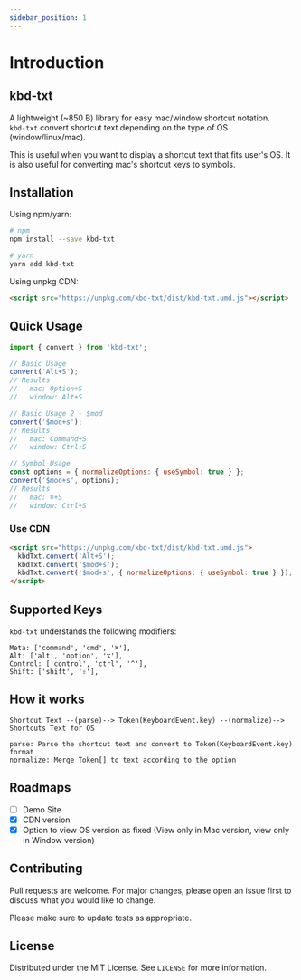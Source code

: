 ```yaml
---
sidebar_position: 1
---
```


# Introduction

## kbd-txt

A lightweight (~850 B) library for easy mac/window shortcut notation.  
`kbd-txt` convert shortcut text depending on the type of OS (window/linux/mac).

This is useful when you want to display a shortcut text that fits user's OS.
It is also useful for converting mac's shortcut keys to symbols.

## Installation

Using npm/yarn:

```bash
# npm
npm install --save kbd-txt

# yarn
yarn add kbd-txt
```

Using unpkg CDN:

```html
<script src="https://unpkg.com/kbd-txt/dist/kbd-txt.umd.js"></script>
```

## Quick Usage

```js
import { convert } from 'kbd-txt';

// Basic Usage
convert('Alt+S');
// Results
//   mac: Option+S
//   window: Alt+S

// Basic Usage 2 - $mod
convert('$mod+s');
// Results
//   mac: Command+S
//   window: Ctrl+S

// Symbol Usage
const options = { normalizeOptions: { useSymbol: true } };
convert('$mod+s', options);
// Results
//   mac: ⌘+S
//   window: Ctrl+S
```

### Use CDN

```html
<script src="https://unpkg.com/kbd-txt/dist/kbd-txt.umd.js">
  kbdTxt.convert('Alt+S');
  kbdTxt.convert('$mod+s');
  kbdTxt.convert('$mod+s', { normalizeOptions: { useSymbol: true } });
</script>
```

## Supported Keys

`kbd-txt` understands the following modifiers:

```
Meta: ['command', 'cmd', '⌘'],
Alt: ['alt', 'option', '⌥'],
Control: ['control', 'ctrl', '^'],
Shift: ['shift', '⇧'],
```

## How it works

```
Shortcut Text --(parse)--> Token(KeyboardEvent.key) --(normalize)--> Shortcuts Text for OS

parse: Parse the shortcut text and convert to Token(KeyboardEvent.key) format
normalize: Merge Token[] to text according to the option
```

## Roadmaps

- [ ] Demo Site
- [x] CDN version
- [x] Option to view OS version as fixed (View only in Mac version, view only in Window version)

## Contributing

Pull requests are welcome. For major changes, please open an issue first to discuss what you would like to change.

Please make sure to update tests as appropriate.

## License

Distributed under the MIT License. See `LICENSE` for more information.
